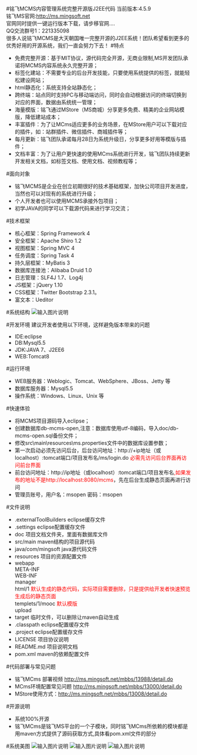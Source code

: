 #铭飞MCMS内容管理系统完整开源版J2EE代码
当前版本:4.5.9<br/>
铭飞MS官网:http://ms.mingsoft.net<br/>
官网同时提供一键运行版本下载，请步移官网....<br/>
QQ交流群号1：221335098<br/>
很多人说铭飞MCMS是大天朝国唯一完整开源的J2EE系统！团队希望看到更多的优秀好用的开源系统，我们一直会努力下去！
#特点 
* 免费完整开源：基于MIT协议，源代码完全开源，无商业限制,MS开发团队承诺将MCMS内容系统永久完整开源；<br/>
* 标签化建站：不需要专业的后台开发技能，只要使用系统提供的标签，就能轻松建设网站；<br/>
* html静态化：系统支持全站静态化；<br/>
* 跨终端：站点同时支持PC与移动端访问，同时会自动根据访问的终端切换到对应的界面，数据由系统统一管理；<br/>
* 海量模版：铭飞通过MStore（MS商城）分享更多免费、精美的企业网站模版，降低建站成本；<br/>
* 丰富插件：为了让MCms适应更多的业务场景，在MStore用户可以下载对应的插件，如：站群插件、微信插件、商城插件等；<br/>
* 每月更新：铭飞团队承诺每月28日为系统升级日，分享更多好用等模版与插件；<br/>
* 文档丰富：为了让用户更快速的使用MCms系统进行开发，铭飞团队持续更新开发相关文档，如标签文档、使用文档、视频教程等；<br/>

#面向对象
* 铭飞MCMS是企业在创立初期很好的技术基础框架，加快公司项目开发进度，当然也可以对现有的系统进行升级；
* 个人开发者也可以使用MCMS承接外包项目；
* 初学JAVA的同学可以下载源代码来进行学习交流；

#技术框架
* 核心框架：Spring Framework 4
* 安全框架：Apache Shiro 1.2
* 视图框架：Spring MVC 4
* 任务调度：Spring Task 4
* 持久层框架：MyBatis 3
* 数据库连接池：Alibaba Druid 1.0
* 日志管理：SLF4J 1.7、Log4j
* JS框架：jQuery 1.10
* CSS框架：Twitter Bootstrap 2.3.1。
* 富文本：Ueditor

#系统结构
![输入图片说明](http://git.oschina.net/uploads/images/2016/0504/145856_afbb9ca3_542665.jpeg "在这里输入图片标题")

#开发环境
建议开发者使用以下环境，这样避免版本带来的问题
* IDE:eclipse
* DB:Mysql5.5
* JDK:JAVA 7、J2EE6
* WEB:Tomcat8

#运行环境
* WEB服务器：Weblogic、Tomcat、WebSphere、JBoss、Jetty 等
* 数据库服务器：Mysql5.5
* 操作系统：Windows、Linux、Unix 等


#快速体验
* 将MCMS项目源码导入eclipse；
* 创建数据库db-mcms-open,注意：数据库使用utf-8编码，导入doc/db-mcms-open.sql备份文件；
* 修改src\main\resources\ms.properties文件中的数据库设置参数；
* 第一次启动必须先访问后台，后台访问地址：http://+ip地址（或localhost）:tomcat端口/项目发布名/ms/login.do <font color="red">必需先访问后台界面再访问前台界面</font>
* 前台访问地址：http://ip地址（或localhost）:tomcat端口/项目发布名<font color="red">,如果发布的地址不是http://localhost:8080/mcms</font>，先在后台生成静态页面再进行访问
* 管理员账号，用户名：msopen 密码：msopen

#文件说明 
* .externalToolBuilders eclipse缓存文件
* .settings  eclipse配置缓存文件
* doc  项目文档文件夹，里面有数据库文件
* src/main maven结构的项目源代码  
* java/com/mingsoft java源代码文件
* resources 项目的资源配置文件
* webapp<br/>
   	 META-INF <br/>
	 WEB-INF <br/>
	 	 manager <br/>
	 html/1 <font color="red">默认生成的静态代码，实际项目需要删除，只是提供给开发者快速预览生成后的静态页面</font><br/>
	 templets/1/mooc  <font color="red">默认模版</font><br/>
	 upload  <br/>
*   target  临时文件，可以删除让maven自动生成
* .classpath eclipse配置缓存文件
* .project  eclipse配置缓存文件
* LICENSE 项目协议说明
* README.md 项目说明文档
* pom.xml maven的依赖配置文件

#代码部署与常见问题
* 铭飞MCms 部署视频 http://ms.mingsoft.net/mbbs/13988/detail.do
* MCms环境配置常见问题  http://ms.mingsoft.net/mbbs/13000/detail.do
* MStore使用方式：http://ms.mingsoft.net/mbbs/13008/detail.do

#开源说明
* 系统100%开源
* 铭飞MCms是铭飞MS平台的一个子模块，同时铭飞MCms所依赖的模块都是用maven方式提供了源码获取方式,具体看pom.xml文件的<!-- MAVEN源码加载 -->部分 

#系统美图
![输入图片说明](http://git.oschina.net/uploads/images/2015/1029/110523_6727b755_542665.jpeg "铭飞模版商城，模版商城")
![输入图片说明](http://git.oschina.net/uploads/images/2015/1108/143215_21e5f30a_542665.png "铭飞模版商城，插件商城")
![输入图片说明](http://git.oschina.net/uploads/images/2015/1029/105109_bf9db869_542665.png "铭飞内容管理系统后台演示")